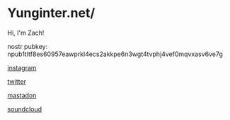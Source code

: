 # Yunginter.net/

Hi, I'm Zach! 

nostr pubkey: npub1tltf8es60957eawprkl4ecs2akkpe6n3wgt4tvphj4vef0mqvxasv6ve7g

[instagram](https://www.instagram.com/yunginternetgod/)

[twitter](https://twitter.com/yunginternetgod/)

[mastadon](https://mastodon.social/@internetgod)

[soundcloud](soundcloud.com/z10021)
